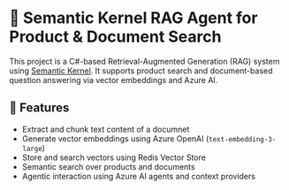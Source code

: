 # 🧠 Semantic Kernel RAG Agent for Product & Document Search

This project is a C#-based Retrieval-Augmented Generation (RAG) system using [Semantic Kernel](https://github.com/microsoft/semantic-kernel). It supports product search and document-based question answering via vector embeddings and Azure AI.

## 🚀 Features

- Extract and chunk text content of a documnet
- Generate vector embeddings using Azure OpenAI (`text-embedding-3-large`)
- Store and search vectors using Redis Vector Store
- Semantic search over products and documents
- Agentic interaction using Azure AI agents and context providers
